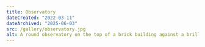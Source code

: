 ```yaml
---
title: Observatory
dateCreated: "2022-03-11"
dateArchived: "2025-06-03"
src: /gallery/observatory.jpg
alt: A round observatory on the top of a brick building against a brilliant blue sky.
---
```

